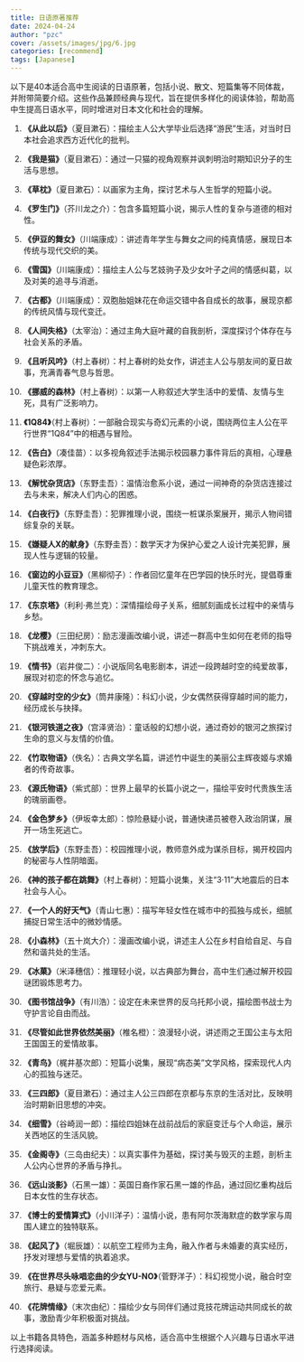 ```yaml
---
title: 日语原著推荐
date: 2024-04-24
author: "pzc"
cover: /assets/images/jpg/6.jpg
categories: [recommend]
tags: [Japanese]
---
```

以下是40本适合高中生阅读的日语原著，包括小说、散文、短篇集等不同体裁，并附带简要介绍。这些作品兼顾经典与现代，旨在提供多样化的阅读体验，帮助高中生提高日语水平，同时增进对日本文化和社会的理解。
 
1. **《从此以后》**（夏目漱石）：描绘主人公大学毕业后选择“游民”生活，对当时日本社会追求西方近代化的批判。
 
2. **《我是猫》**（夏目漱石）：通过一只猫的视角观察并讽刺明治时期知识分子的生活与思想。
 
3. **《草枕》**（夏目漱石）：以画家为主角，探讨艺术与人生哲学的短篇小说。
 
4. **《罗生门》**（芥川龙之介）：包含多篇短篇小说，揭示人性的复杂与道德的相对性。
 
5. **《伊豆的舞女》**（川端康成）：讲述青年学生与舞女之间的纯真情感，展现日本传统与现代交织的美。
 
6. **《雪国》**（川端康成）：描绘主人公与艺妓驹子及少女叶子之间的情感纠葛，以及对美的追寻与消逝。
 
7. **《古都》**（川端康成）：双胞胎姐妹花在命运交错中各自成长的故事，展现京都的传统风情与现代变迁。
 
8. **《人间失格》**（太宰治）：通过主角大庭叶藏的自我剖析，深度探讨个体存在与社会关系的矛盾。
 
9. **《且听风吟》**（村上春树）：村上春树的处女作，讲述主人公与朋友间的夏日故事，充满青春气息与哲思。
 
10. **《挪威的森林》**（村上春树）：以第一人称叙述大学生活中的爱情、友情与生死，具有广泛影响力。
 
11. **《1Q84》**（村上春树）：一部融合现实与奇幻元素的小说，围绕两位主人公在平行世界“1Q84”中的相遇与冒险。
 
12. **《告白》**（凑佳苗）：以多视角叙述手法揭示校园暴力事件背后的真相，心理悬疑色彩浓厚。
 
13. **《解忧杂货店》**（东野圭吾）：温情治愈系小说，通过一间神奇的杂货店连接过去与未来，解决人们内心的困惑。
 
14. **《白夜行》**（东野圭吾）：犯罪推理小说，围绕一桩谋杀案展开，揭示人物间错综复杂的关联。
 
15. **《嫌疑人X的献身》**（东野圭吾）：数学天才为保护心爱之人设计完美犯罪，展现人性与逻辑的较量。
 
16. **《窗边的小豆豆》**（黑柳彻子）：作者回忆童年在巴学园的快乐时光，提倡尊重儿童天性的教育理念。
 
17. **《东京塔》**（利利·弗兰克）：深情描绘母子关系，细腻刻画成长过程中的亲情与乡愁。
 
18. **《龙樱》**（三田纪房）：励志漫画改编小说，讲述一群高中生如何在老师的指导下挑战难关，冲刺东大。
 
19. **《情书》**（岩井俊二）：小说版同名电影剧本，讲述一段跨越时空的纯爱故事，展现对初恋的怀念与追忆。
 
20. **《穿越时空的少女》**（筒井康隆）：科幻小说，少女偶然获得穿越时间的能力，经历成长与抉择。
 
21. **《银河铁道之夜》**（宫泽贤治）：童话般的幻想小说，通过奇妙的银河之旅探讨生命的意义与友情的价值。
 
22. **《竹取物语》**（佚名）：古典文学名篇，讲述竹中诞生的美丽公主辉夜姬与求婚者的传奇故事。
 
23. **《源氏物语》**（紫式部）：世界上最早的长篇小说之一，描绘平安时代贵族生活的瑰丽画卷。
 
24. **《金色梦乡》**（伊坂幸太郎）：惊险悬疑小说，普通快递员被卷入政治阴谋，展开一场生死逃亡。
 
25. **《放学后》**（东野圭吾）：校园推理小说，教师意外成为谋杀目标，揭开校园内的秘密与人性阴暗面。
 
26. **《神的孩子都在跳舞》**（村上春树）：短篇小说集，关注“3·11”大地震后的日本社会与人心。
 
27. **《一个人的好天气》**（青山七惠）：描写年轻女性在城市中的孤独与成长，细腻捕捉日常生活中的微妙情感。
 
28. **《小森林》**（五十岚大介）：漫画改编小说，讲述主人公在乡村自给自足、与自然和谐共处的生活。
 
29. **《冰菓》**（米泽穗信）：推理轻小说，以古典部为舞台，高中生们通过解开校园谜团锻炼思考力。
 
30. **《图书馆战争》**（有川浩）：设定在未来世界的反乌托邦小说，描绘图书战士为守护言论自由而战。
 
31. **《尽管如此世界依然美丽》**（椎名橙）：浪漫轻小说，讲述雨之王国公主与太阳王国国王的爱情故事。
 
32. **《青鸟》**（梶井基次郎）：短篇小说集，展现“病态美”文学风格，探索现代人内心的孤独与迷茫。
 
33. **《三四郎》**（夏目漱石）：通过主人公三四郎在京都与东京的生活对比，反映明治时期新旧思想的冲突。
 
34. **《细雪》**（谷崎润一郎）：描绘四姐妹在战前战后的家庭变迁与个人命运，展示关西地区的生活风貌。
 
35. **《金阁寺》**（三岛由纪夫）：以真实事件为基础，探讨美与毁灭的主题，剖析主人公内心世界的矛盾与挣扎。
 
36. **《远山淡影》**（石黑一雄）：英国日裔作家石黑一雄的作品，通过回忆重构战后日本女性的生存状态。
 
37. **《博士的爱情算式》**（小川洋子）：温情小说，患有阿尔茨海默症的数学家与周围人建立的独特联系。
 
38. **《起风了》**（堀辰雄）：以航空工程师为主角，融入作者与未婚妻的真实经历，抒发对理想与爱情的执着追求。
 
39. **《在世界尽头咏唱恋曲的少女YU-NO》**（菅野洋子）：科幻视觉小说，融合时空旅行、悬疑与恋爱元素。
 
40. **《花牌情缘》**（末次由纪）：描绘少女与同伴们通过竞技花牌运动共同成长的故事，激励青少年积极面对挑战。
 
以上书籍各具特色，涵盖多种题材与风格，适合高中生根据个人兴趣与日语水平进行选择阅读。